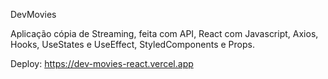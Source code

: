 DevMovies 

Aplicação cópia de Streaming, feita com API, React com Javascript, Axios, Hooks, UseStates e UseEffect, StyledComponents e Props. 

Deploy: https://dev-movies-react.vercel.app

